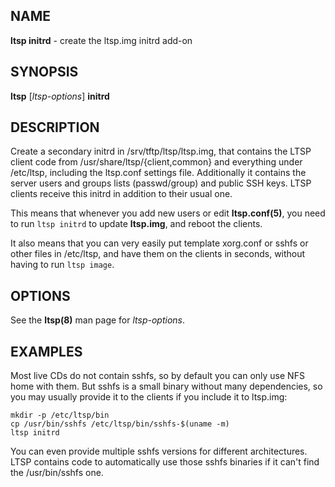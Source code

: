 ## NAME
**ltsp initrd** - create the ltsp.img initrd add-on

## SYNOPSIS
**ltsp** [_ltsp-options_] **initrd**

## DESCRIPTION
Create a secondary initrd in /srv/tftp/ltsp/ltsp.img, that contains the LTSP
client code from /usr/share/ltsp/{client,common} and everything under
/etc/ltsp, including the ltsp.conf settings file. Additionally it contains
the server users and groups lists (passwd/group) and public SSH keys.
LTSP clients receive this initrd in addition to their usual one.

This means that whenever you add new users or edit **ltsp.conf(5)**,
you need to run `ltsp initrd` to update **ltsp.img**, and reboot the clients.

It also means that you can very easily put template xorg.conf or sshfs
or other files in /etc/ltsp, and have them on the clients in seconds,
without having to run `ltsp image`.

## OPTIONS
See the **ltsp(8)** man page for _ltsp-options_.

## EXAMPLES
Most live CDs do not contain sshfs, so by default you can only use NFS
home with them. But sshfs is a small binary without many dependencies,
so you may usually provide it to the clients if you include it to ltsp.img:

```shell
mkdir -p /etc/ltsp/bin
cp /usr/bin/sshfs /etc/ltsp/bin/sshfs-$(uname -m)
ltsp initrd
```

You can even provide multiple sshfs versions for different architectures.
LTSP contains code to automatically use those sshfs binaries if it can't
find the /usr/bin/sshfs one.
